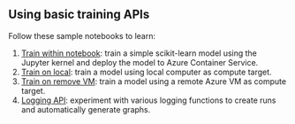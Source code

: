 ## Using basic training APIs

Follow these sample notebooks to learn:

1. [Train within notebook](train-withint-notebook): train a simple scikit-learn model using the Jupyter kernel and deploy the model to Azure Container Service.
2. [Train on local](train-on-local): train a model using local computer as compute target.
3. [Train on remove VM](train-on-remote-vm): train a model using a remote Azure VM as compute target.
4. [Logging API](logging-api): experiment with various logging functions to create runs and automatically generate graphs.

